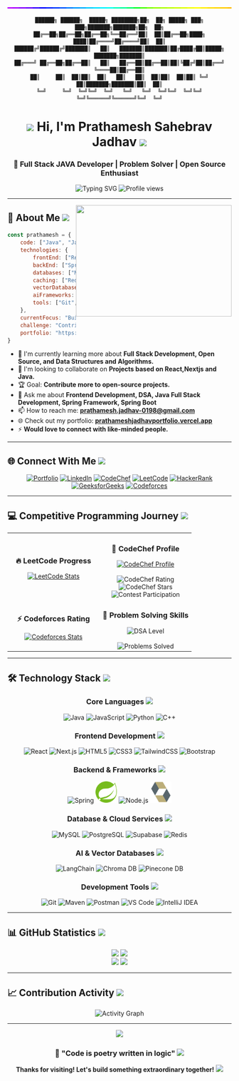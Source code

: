 <img style="width:100%;height:3px;" src="https://github.com/NuroDev/NuroDev/blob/6f0d0a8cff5c44aea2d4f24d949f692ee54002de/bar.gif" />

<div align="center">

```ascii
██████╗ ██████╗  █████╗ ████████╗██╗  ██╗ █████╗ ███╗   ███╗███████╗███████╗██╗  ██╗
██╔══██╗██╔══██╗██╔══██╗╚══██╔══╝██║  ██║██╔══██╗████╗ ████║██╔════╝██╔════╝██║  ██║
██████╔╝██████╔╝███████║   ██║   ███████║███████║██╔████╔██║█████╗  ███████╗███████║
██╔═══╝ ██╔══██╗██╔══██║   ██║   ██╔══██║██╔══██║██║╚██╔╝██║██╔══╝  ╚════██║██╔══██║
██║     ██║  ██║██║  ██║   ██║   ██║  ██║██║  ██║██║ ╚═╝ ██║███████╗███████║██║  ██║
╚═╝     ╚═╝  ╚═╝╚═╝  ╚═╝   ╚═╝   ╚═╝  ╚═╝╚═╝  ╚═╝╚═╝     ╚═╝╚══════╝╚══════╝╚═╝  ╚═╝
```

# <img src="https://media.giphy.com/media/hvRJCLFzcasrR4ia7z/giphy.gif" width="30px"/> Hi, I'm **Prathamesh Sahebrav Jadhav** <img src="https://media.giphy.com/media/hvRJCLFzcasrR4ia7z/giphy.gif" width="30px"/>

### 🚀 Full Stack JAVA Developer | Problem Solver | Open Source Enthusiast

<img src="https://readme-typing-svg.herokuapp.com?font=Fira+Code&size=22&duration=3000&pause=1000&color=00D9FF&center=true&vCenter=true&width=600&lines=Welcome+to+my+GitHub+Profile!;Full+Stack+Developer;Java+%7C+React+%7C+Spring+Boot;Always+learning+new+technologies;Open+to+collaboration!" alt="Typing SVG" />

<img src="https://komarev.com/ghpvc/?username=Prathamesh-2005&label=Profile%20Views&color=00d9ff&style=for-the-badge" alt="Profile views" />

</div>

---

<img align="right" src="https://media.giphy.com/media/3oKIPnAiaMCws8nOsE/giphy.gif" width="350" height="250" />

## 🎯 **About Me** <img src="https://media.giphy.com/media/WUlplcMpOCEmTGBtBW/giphy.gif" width="30px"/>

```javascript
const prathamesh = {
    code: ["Java", "JavaScript", "Python", "C++"],
    technologies: {
        frontEnd: ["React", "Next.js", "HTML5", "CSS3", "Bootstrap", "Tailwind"],
        backEnd: ["Spring Boot", "Spring Framework", "Node.js"],
        databases: ["MySQL", "PostgreSQL", "Supabase"],
        caching: ["Redis"],
        vectorDatabases: ["Chroma DB", "Pinecone DB"],
        aiFrameworks: ["LangChain"],
        tools: ["Git", "Maven", "Postman", "Hibernate"]
    },
    currentFocus: "Building scalable web applications",
    challenge: "Contributing more to open source projects",
    portfolio: "https://prathameshjadhavportfolio.vercel.app/"
}
```

- 🌱 I'm currently learning more about **Full Stack Development, Open Source, and Data Structures and Algorithms.**
- 👯 I'm looking to collaborate on **Projects based on React,Nextjs  and Java.**
- 🏆 Goal: **Contribute more to open-source projects.**
- 💬 Ask me about **Frontend Development, DSA, Java Full Stack Development, Spring Framework, Spring Boot**
- 📫 How to reach me: **prathamesh.jadhav-0198@gmail.com**
- 🌐 Check out my portfolio: **[prathameshjadhavportfolio.vercel.app](https://prathameshjadhavportfolio.vercel.app/)**
- ⚡ **Would love to connect with like-minded people.**

---

## 🌐 **Connect With Me** <img src="https://media.giphy.com/media/LnQjpWaON8nhr21vNW/giphy.gif" width="60px"/>

<div align="center">

[![Portfolio](https://img.shields.io/badge/Portfolio-FF5722?style=for-the-badge&logo=todoist&logoColor=white)](https://prathameshjadhavportfolio.vercel.app/)
[![LinkedIn](https://img.shields.io/badge/LinkedIn-0077B5?style=for-the-badge&logo=linkedin&logoColor=white)](https://www.linkedin.com/in/prathamesh-jadhav-3a13b3285/)
[![CodeChef](https://img.shields.io/badge/CodeChef-5B4638?style=for-the-badge&logo=codechef&logoColor=white)](https://www.codechef.com/users/prathameshjadh)
[![LeetCode](https://img.shields.io/badge/LeetCode-FFA116?style=for-the-badge&logo=leetcode&logoColor=black)](https://leetcode.com/u/prathameshjadh/)
[![HackerRank](https://img.shields.io/badge/HackerRank-2EC866?style=for-the-badge&logo=hackerrank&logoColor=white)](https://www.hackerrank.com/profile/jadhavprathame16)
[![GeeksforGeeks](https://img.shields.io/badge/GeeksforGeeks-298D46?style=for-the-badge&logo=geeksforgeeks&logoColor=white)](https://www.geeksforgeeks.org/user/prathameshj2vvb/)
[![Codeforces](https://img.shields.io/badge/Codeforces-1F8ACB?style=for-the-badge&logo=codeforces&logoColor=white)](https://codeforces.com/profile/JadhavPrath)

</div>

---

## 💻 **Competitive Programming Journey** <img src="https://media.giphy.com/media/WFZvB7VIXBgiz3oDXE/giphy.gif" width="50px"/>

<div align="center">

<table>
<tr>
<td align="center" width="50%">

### 🔥 **LeetCode Progress**
[![LeetCode Stats](https://leetcard.jacoblin.cool/prathameshjadh?theme=dark&font=source_code_pro&ext=heatmap)](https://leetcode.com/u/prathameshjadh/)

</td>
<td align="center" width="50%">

### 🏅 **CodeChef Profile**
<a href="https://www.codechef.com/users/prathameshjadh" target="_blank">
<img src="https://img.shields.io/badge/CodeChef-prathameshjadh-5B4638?style=for-the-badge&logo=codechef&logoColor=white" alt="CodeChef Profile"/>
</a>
<br><br>
<img src="https://img.shields.io/badge/Current%20Rating-1411-orange?style=for-the-badge&logo=codechef&logoColor=white" alt="CodeChef Rating"/>
<br>
<img src="https://img.shields.io/badge/Stars-2⭐-yellow?style=for-the-badge&logo=star&logoColor=white" alt="CodeChef Stars"/>
<br>
<img src="https://img.shields.io/badge/Contests-27%20Participated-blue?style=for-the-badge&logo=trophy&logoColor=white" alt="Contest Participation"/>

</td>
</tr>
<tr>
<td align="center" width="50%">

### ⚡ **Codeforces Rating**
[![Codeforces Stats](https://codeforces-readme-stats.vercel.app/api/card?username=JadhavPrath&theme=dark)](https://codeforces.com/profile/JadhavPrath)

</td>
<td align="center" width="50%">

### 🎯 **Problem Solving Skills**
<img src="https://img.shields.io/badge/DSA-Intermediate-blue?style=for-the-badge&logo=algorithm&logoColor=white" alt="DSA Level"/>
<br><br>
<img src="https://img.shields.io/badge/Problems%20Solved-600+-green?style=for-the-badge&logo=checkmarx&logoColor=white" alt="Problems Solved"/>

</td>
</tr>
</table>

</div>

---

## 🛠️ **Technology Stack** <img src="https://media.giphy.com/media/iY8CRBdQXODJSCERIr/giphy.gif" width="35px"/>

<div align="center">

### **Core Languages** <img src="https://media.giphy.com/media/QssGEmpkyEOhBCb7e1/giphy.gif" width="25px"/>
<p align="center">
  <img src="https://skillicons.dev/icons?i=java" width="48" height="48" alt="Java" title="Java"/>
  <img src="https://skillicons.dev/icons?i=javascript" width="48" height="48" alt="JavaScript" title="JavaScript"/>
  <img src="https://skillicons.dev/icons?i=python" width="48" height="48" alt="Python" title="Python"/>
  <img src="https://skillicons.dev/icons?i=cpp" width="48" height="48" alt="C++" title="C++"/>
</p>

### **Frontend Development** <img src="https://media.giphy.com/media/fsEaZldNC8A1PJ3mwp/giphy.gif" width="25px"/>
<p align="center">
  <img src="https://skillicons.dev/icons?i=react" width="48" height="48" alt="React" title="React"/>
  <img src="https://skillicons.dev/icons?i=nextjs" width="48" height="48" alt="Next.js" title="Next.js"/>
  <img src="https://skillicons.dev/icons?i=html" width="48" height="48" alt="HTML5" title="HTML5"/>
  <img src="https://skillicons.dev/icons?i=css" width="48" height="48" alt="CSS3" title="CSS3"/>
  <img src="https://skillicons.dev/icons?i=tailwind" width="48" height="48" alt="TailwindCSS" title="TailwindCSS"/>
  <img src="https://skillicons.dev/icons?i=bootstrap" width="48" height="48" alt="Bootstrap" title="Bootstrap"/>
</p>

### **Backend & Frameworks** <img src="https://media.giphy.com/media/kdFc8fubgS31b8DsVu/giphy.gif" width="25px"/>
<p align="center">
  <img src="https://skillicons.dev/icons?i=spring" width="48" height="48" alt="Spring" title="Spring Framework"/>
  <img src="https://raw.githubusercontent.com/devicons/devicon/master/icons/spring/spring-original.svg" width="48" height="48" alt="Spring Boot" title="Spring Boot"/>
  <img src="https://skillicons.dev/icons?i=nodejs" width="48" height="48" alt="Node.js" title="Node.js"/>
  <img src="https://raw.githubusercontent.com/devicons/devicon/master/icons/hibernate/hibernate-original.svg" width="48" height="48" alt="Hibernate" title="Hibernate"/>
</p>

### **Database & Cloud Services** <img src="https://media.giphy.com/media/vISmwpBJUNYzukTnVx/giphy.gif" width="25px"/>
<p align="center">
  <img src="https://skillicons.dev/icons?i=mysql" width="48" height="48" alt="MySQL" title="MySQL"/>
  <img src="https://skillicons.dev/icons?i=postgresql" width="48" height="48" alt="PostgreSQL" title="PostgreSQL"/>
  <img src="https://skillicons.dev/icons?i=supabase" width="48" height="48" alt="Supabase" title="Supabase"/>
  <img src="https://skillicons.dev/icons?i=redis" width="48" height="48" alt="Redis" title="Redis"/>
</p>

### **AI & Vector Databases** <img src="https://media.giphy.com/media/26tn33aiTi1jkl6H6/giphy.gif" width="25px"/>
<p align="center">
  <img src="https://img.shields.io/badge/LangChain-1C3C3C?style=for-the-badge&logo=langchain&logoColor=white" alt="LangChain" title="LangChain"/>
  <img src="https://img.shields.io/badge/Chroma%20DB-FF6B35?style=for-the-badge&logo=database&logoColor=white" alt="Chroma DB" title="Chroma DB"/>
  <img src="https://img.shields.io/badge/Pinecone-000000?style=for-the-badge&logo=pinecone&logoColor=white" alt="Pinecone DB" title="Pinecone DB"/>
</p>

### **Development Tools** <img src="https://media.giphy.com/media/du3J3cXyzhj75IOgvA/giphy.gif" width="25px"/>
<p align="center">
  <img src="https://skillicons.dev/icons?i=git" width="48" height="48" alt="Git" title="Git"/>
  <img src="https://skillicons.dev/icons?i=maven" width="48" height="48" alt="Maven" title="Maven"/>
  <img src="https://skillicons.dev/icons?i=postman" width="48" height="48" alt="Postman" title="Postman"/>
  <img src="https://skillicons.dev/icons?i=vscode" width="48" height="48" alt="VS Code" title="VS Code"/>
  <img src="https://skillicons.dev/icons?i=idea" width="48" height="48" alt="IntelliJ IDEA" title="IntelliJ IDEA"/>
</p>

</div>

---

## 📊 **GitHub Statistics** <img src="https://media.giphy.com/media/iY8CRBdQXODJSCERIr/giphy.gif" width="35px"/>

<div align="center">
  
<img width="48%" src="https://github-readme-stats.vercel.app/api?username=Prathamesh-2005&show_icons=true&theme=radical&hide_border=true&count_private=true" />
<img width="48%" src="https://github-readme-streak-stats.herokuapp.com/?user=Prathamesh-2005&theme=radical&hide_border=true" />

</div>

<div align="center">
  
<img width="48%" src="https://github-readme-stats.vercel.app/api/top-langs/?username=Prathamesh-2005&layout=compact&theme=radical&hide_border=true" />
<img width="48%" src="https://github-profile-summary-cards.vercel.app/api/cards/profile-details?username=Prathamesh-2005&theme=radical" />

</div>

---

## 📈 **Contribution Activity** <img src="https://media.giphy.com/media/cIn5fTcjsG5nq2KcmB/giphy.gif" width="35px"/>

<div align="center">
  
![Activity Graph](https://github-readme-activity-graph.vercel.app/graph?username=Prathamesh-2005&custom_title=Prathamesh's%20GitHub%20Activity%20Graph&bg_color=0D1117&color=7c3aed&line=00d9ff&point=7c3aed&area_color=FFFFFF&title_color=FFFFFF&area=true)

</div>

---

<div align="center">

<img src="https://capsule-render.vercel.app/api?type=waving&color=gradient&height=100&section=footer&width=100%"/>

### 💫 **"Code is poetry written in logic"** <img src="https://media.giphy.com/media/7j2hfyeVcDtf2/giphy.gif" width="50px"/>

**Thanks for visiting! Let's build something extraordinary together!** <img src="https://media.giphy.com/media/mGcNjsfWAjY5AEZNw6/giphy.gif" width="50px"/>

</div>
